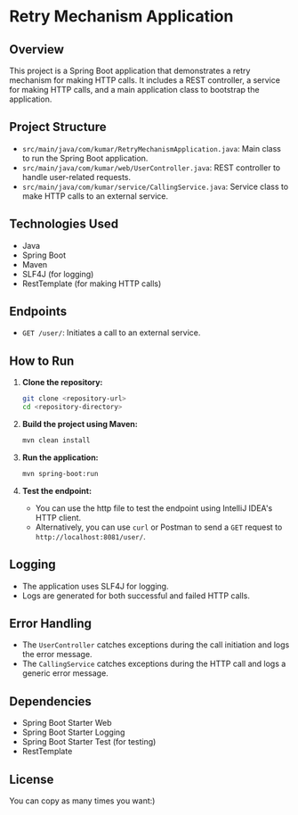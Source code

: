 # Retry Mechanism Application

## Overview
This project is a Spring Boot application that demonstrates a retry mechanism for making HTTP calls. It includes a REST controller, a service for making HTTP calls, and a main application class to bootstrap the application.

## Project Structure
- `src/main/java/com/kumar/RetryMechanismApplication.java`: Main class to run the Spring Boot application.
- `src/main/java/com/kumar/web/UserController.java`: REST controller to handle user-related requests.
- `src/main/java/com/kumar/service/CallingService.java`: Service class to make HTTP calls to an external service.

## Technologies Used
- Java
- Spring Boot
- Maven
- SLF4J (for logging)
- RestTemplate (for making HTTP calls)

## Endpoints
- `GET /user/`: Initiates a call to an external service.

## How to Run
1. **Clone the repository:**
    ```sh
    git clone <repository-url>
    cd <repository-directory>
    ```

2. **Build the project using Maven:**
    ```sh
    mvn clean install
    ```

3. **Run the application:**
    ```sh
    mvn spring-boot:run
    ```

4. **Test the endpoint:**
    - You can use the http file to test the endpoint using IntelliJ IDEA's HTTP client.
    - Alternatively, you can use `curl` or Postman to send a `GET` request to `http://localhost:8081/user/`.

## Logging
- The application uses SLF4J for logging.
- Logs are generated for both successful and failed HTTP calls.

## Error Handling
- The `UserController` catches exceptions during the call initiation and logs the error message.
- The `CallingService` catches exceptions during the HTTP call and logs a generic error message.

## Dependencies
- Spring Boot Starter Web
- Spring Boot Starter Logging
- Spring Boot Starter Test (for testing)
- RestTemplate

## License
You can copy as many times you want:)
